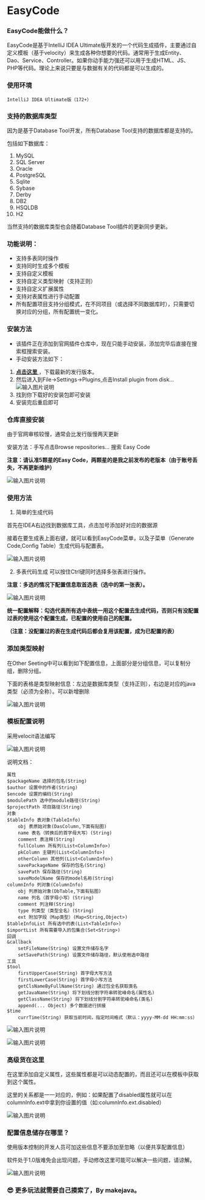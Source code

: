 # EasyCode

### EasyCode能做什么？

EasyCode是基于IntelliJ IDEA Ultimate版开发的一个代码生成插件，主要通过自定义模板（基于velocity）来生成各种你想要的代码。通常用于生成Entity、Dao、Service、Controller。如果你动手能力强还可以用于生成HTML、JS、PHP等代码。理论上来说只要是与数据有关的代码都是可以生成的。

### 使用环境
`IntelliJ IDEA Ultimate版（172+）`

### 支持的数据库类型
因为是基于Database Tool开发，所有Database Tool支持的数据库都是支持的。

包括如下数据库：

1. MySQL
2. SQL Server
3. Oracle
4. PostgreSQL
5. Sqlite
6. Sybase
7. Derby
8. DB2
9. HSQLDB
10. H2

当然支持的数据库类型也会随着Database Tool插件的更新同步更新。


### 功能说明：
* 支持多表同时操作
* 支持同时生成多个模板
* 支持自定义模板
* 支持自定义类型映射（支持正则）
* 支持自定义扩展属性
* 支持对表属性进行手动配置
* 所有配置项目支持分组模式，在不同项目（或选择不同数据库时），只需要切换对应的分组，所有配置统一变化。
### 安装方法
* 该插件正在添加到官网插件仓库中，现在只能手动安装，添加完毕后直接在搜索框搜索安装。
* 手动安装方法如下：
1. [ **点击这里** ](../../releases)，下载最新的发行版本。
2. 然后进入到File->Settings->Plugins,点击Install plugin from disk...
![输入图片说明](https://images.gitee.com/uploads/images/2018/0719/143320_ac3b91d7_920085.png "安装插件")
3. 找到你下载好的安装包即可安装
4. 安装完后重启即可

### 仓库直接安装
由于官网审核较慢，通常会比发行版慢两天更新

安装方法：手写点击Browse repositories... 搜索 Easy Code

 **注意：请认准5颗星的Easy Code，两颗星的是我之前发布的老版本（由于账号丢失，不再更新维护）** 

![输入图片说明](https://images.gitee.com/uploads/images/2018/0727/112706_19564a38_920085.png "屏幕截图.png")


### 使用方法
1. 简单的生成代码

首先在IDEA右边找到数据库工具，点击加号添加好对应的数据源

接着在要生成表上面右键，就可以看到EasyCode菜单，以及子菜单（Generate Code,Config Table）生成代码与配置表。

![输入图片说明](../../raw/master/%E6%95%99%E7%A8%8B%E5%9B%BE%E7%89%87/%E5%8D%95%E8%A1%A8%E4%BB%A3%E7%A0%81%E7%94%9F%E6%88%90.gif "单表代码生成.gif")

2. 多表代码生成
可以按住Ctrl键同时选择多张表进行操作。

 **注意：多选的情况下配置信息取首选表（选中的第一张表）。** 

![输入图片说明](../../raw/master/%E6%95%99%E7%A8%8B%E5%9B%BE%E7%89%87/%E5%A4%9A%E8%A1%A8%E4%BB%A3%E7%A0%81%E7%94%9F%E6%88%90.gif "多表代码生成.gif")


**统一配置解释：勾选代表所有选中表统一用这个配置去生成代码，否则只有没配置过表的使用这个配置生成，已配置的使用自己的配置。**

**（注意：没配置过的表在生成代码后都会复用该配置，成为已配置的表）** 

### 添加类型映射

在Other Seeting中可以看到如下配置信息，上面部分是分组信息，可以复制分组，删除分组。

下面的表格是类型映射信息：左边是数据库类型（支持正则），右边是对应的java类型（必须为全称）。可以新增删除

![输入图片说明](../../raw/master/%E6%95%99%E7%A8%8B%E5%9B%BE%E7%89%87/%E6%B7%BB%E5%8A%A0%E7%B1%BB%E5%9E%8B%E6%98%A0%E5%B0%84.gif "添加类型映射.gif")

### 模板配置说明

采用velocit语法编写

![输入图片说明](https://images.gitee.com/uploads/images/2018/0719/150307_7f96fb68_920085.png "屏幕截图.png")


说明文档：

```
属性
$packageName 选择的包名(String)
$author 设置中的作者(String)
$encode 设置的编码(String)
$modulePath 选中的module路径(String)
$projectPath 项目路径(String)
对象
$tableInfo 表对象(TableInfo)
    obj 表原始对象(DasColumn,下面有贴图)
    name 表名（转换后的首字母大写）(String)
    comment 表注释(String)
    fullColumn 所有列(List<ColumnInfo>)
    pkColumn 主键列(List<ColumnInfo>)
    otherColumn 其他列(List<ColumnInfo>)
    savePackageName 保存的包名(String)
    savePath 保存路径(String)
    saveModelName 保存的model名称(String)
columnInfo 列对象(ColumnInfo)
    obj 列原始对象(DbTable,下面有贴图)
    name 列名（首字母小写）(String)
    comment 列注释(String)
    type 列类型（类型全名）(String)
    ext 附加字段（Map类型）(Map<String,Object>)
$tableInfoList 所有选中的表(List<TableInfo>)
$importList 所有需要导入的包集合(Set<String>)
回调
&callback
    setFileName(String) 设置文件储存名字
    setSavePath(String) 设置文件储存路径，默认使用选中路径
工具
$tool
    firstUpperCase(String) 首字母大写方法
    firstLowerCase(String) 首字母小写方法
    getClsNameByFullName(String) 通过包全名获取类名
    getJavaName(String) 将下划线分割字符串转驼峰命名(属性名)
    getClassName(String) 将下划线分割字符串转驼峰命名(类名)
    append(... Object) 多个数据进行拼接
$time
    currTime(String) 获取当前时间，指定时间格式（默认：yyyy-MM-dd HH:mm:ss）
```

![输入图片说明](https://images.gitee.com/uploads/images/2018/0731/091559_94caf1b3_920085.png "屏幕截图.png")

![输入图片说明](https://images.gitee.com/uploads/images/2018/0731/091758_3a8d8994_920085.png "屏幕截图.png")

### 高级货在这里

在这里添加自定义属性，这些属性都是可以动态配置的，而且还可以在模板中获取到这个属性。

这里的关系都是一一对应的，例如：如果配置了disabled属性就可以在columnInfo.ext中拿到你设置的值（如:columnInfo.ext.disabled）

![输入图片说明](../../raw/master/%E6%95%99%E7%A8%8B%E5%9B%BE%E7%89%87/%E8%87%AA%E5%AE%9A%E4%B9%89%E6%89%A9%E5%B1%95%E5%B1%9E%E6%80%A7.gif "自定义扩展属性.gif")


### 配置信息储存在哪里？

使用版本控制的开发人员可加这些信息不要添加至忽略（以便共享配置信息）

软件处于1.0版难免会出现问题，手动修改这里可能可以解决一些问题，请谅解。

![输入图片说明](https://images.gitee.com/uploads/images/2018/0719/150823_ffc482f0_920085.png "屏幕截图.png")

###  :sunglasses: 更多玩法就需要自己摸索了，By makejava。
